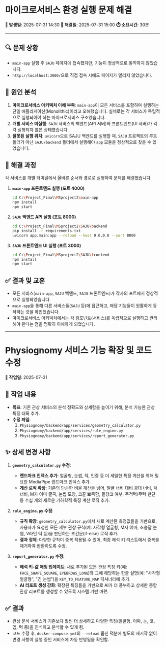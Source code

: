 # 마이크로서비스 환경 실행 문제 해결

**📅 발생일**: 2025-07-31 14:30
**📅 해결일**: 2025-07-31 15:00
**⏱️ 소요시간**: 30분

---

## 🔍 문제 상황

- `main-app` 실행 후 `SAJU` 페이지에 접속했지만, 기능이 정상적으로 동작하지 않았습니다.
- `http://localhost:3000/`으로 직접 접속 시에도 페이지가 열리지 않았습니다.

## 🎯 원인 분석

1.  **마이크로서비스 아키텍처 이해 부족**: `main-app`이 모든 서비스를 포함하여 실행하는 단일 애플리케이션(Monolithic)이라고 오해했습니다. 실제로는 각 서비스가 독립적으로 실행되어야 하는 마이크로서비스 구조였습니다.
2.  **개별 서비스 미실행**: `SAJU` 서비스의 백엔드(API 서버)와 프론트엔드(UI 서버)가 각각 실행되지 않은 상태였습니다.
3.  **잘못된 실행 위치**: `uvicorn`으로 SAJU 백엔드를 실행할 때, `SAJU` 프로젝트의 루트 폴더가 아닌 `SAJU/backend` 폴더에서 실행해야 `app` 모듈을 정상적으로 찾을 수 있었습니다.

## 🔧 해결 과정

각 서비스를 개별 터미널에서 올바른 순서와 경로로 실행하여 문제를 해결했습니다.

1.  **`main-app` 프론트엔드 실행 (포트 4000)**
    ```bash
    cd C:\Project_Final\MSproject2\main-app
    npm install
    npm start
    ```

2.  **`SAJU` 백엔드 API 실행 (포트 8000)**
    ```bash
    cd C:\Project_Final\MSproject2\SAJU\backend
    pip install -r requirements.txt
    uvicorn app.main:app --reload --host 0.0.0.0 --port 8000
    ```

3.  **`SAJU` 프론트엔드 UI 실행 (포트 3000)**
    ```bash
    cd C:\Project_Final\MSproject2\SAJU\frontend
    npm install
    npm start
    ```

## ✅ 결과 및 교훈

- 모든 서비스(`main-app`, `SAJU` 백엔드, `SAJU` 프론트엔드)가 각자의 포트에서 정상적으로 실행되었습니다.
- `main-app`을 통해 다른 서비스들(`SAJU` 등)에 접근하고, 해당 기능들이 원활하게 동작하는 것을 확인했습니다.
- 마이크로서비스 아키텍처에서는 각 컴포넌트(서비스)를 독립적으로 실행하고 관리해야 한다는 점을 명확히 이해하게 되었습니다.

---

# Physiognomy 서비스 기능 확장 및 코드 수정

**📅 작업일**: 2025-07-31

## 📝 작업 내용

- **목표**: 기존 관상 서비스의 분석 정확도와 상세함을 높이기 위해, 분석 가능한 관상 특징 대폭 추가.
- **수정 파일**:
    1.  `Physiognomy/backend/app/services/geometry_calculator.py`
    2.  `Physiognomy/backend/app/services/rule_engine.py`
    3.  `Physiognomy/backend/app/services/report_generator.py`

## ✨ 상세 변경 사항

1.  **`geometry_calculator.py` 수정**:
    - **랜드마크 인덱스 추가**: 얼굴형, 눈썹, 턱, 인중 등 더 세밀한 특징 계산을 위해 필요한 MediaPipe 랜드마크 인덱스 추가.
    - **계산 로직 확장**: 기존의 단순한 비율 계산을 넘어, 얼굴 너비 대비 광대 너비, 턱 너비, M자 이마 굴곡, 눈썹 모양, 코끝 뾰족함, 들창코 여부, 주걱턱/무턱 판단 등 수십 개의 새로운 기하학적 특징 계산 로직 추가.

2.  **`rule_engine.py` 수정**:
    - **규칙 확장**: `geometry_calculator.py`에서 새로 계산된 측정값들을 기반으로, 사용자가 요청한 모든 세부 관상 규칙(예: 사각형 얼굴형, M자 이마, 초승달 눈썹, V라인 턱 등)을 판단하는 조건문(if-else) 로직 추가.
    - **결과 정제**: 다양한 규칙이 중복 적용될 수 있어, 최종 해석 키 리스트에서 중복을 제거하여 반환하도록 수정.

3.  **`report_generator.py` 수정**:
    - **해석 키-값 매핑 업데이트**: 새로 추가된 모든 관상 특징 키(예: `FACE_SHAPE_SQUARE`, `EYEBROWS_LONG`)와 그에 해당하는 한글 설명(예: "사각형 얼굴형", "긴 눈썹")을 `KEY_TO_FEATURE_MAP` 딕셔너리에 추가.
    - **AI 리포트 생성 강화**: 확장된 특징들을 기반으로 AI가 더 풍부하고 상세한 종합 관상 리포트를 생성할 수 있도록 시스템 기반 마련.

## ✅ 결과

- 관상 분석 서비스가 기존보다 훨씬 더 상세하고 다양한 특징(얼굴형, 이마, 눈, 코, 입, 턱 등)을 인식하고 분석할 수 있게 됨.
- 코드 수정 후, `docker-compose.yml`의 `--reload` 옵션 덕분에 별도의 재시작 없이 변경 사항이 실행 중인 서비스에 자동 반영됨을 확인함.
